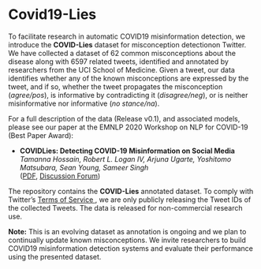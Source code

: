 # Covid19-Lies

To facilitate research in automatic COVID19 misinformation detection, we introduce the
<b>COVID-Lies</b> dataset for misconception detectionon Twitter. We have collected a dataset of 62 common misconceptions about the disease along with 6597 related tweets, identified and annotated by researchers from the UCI School of Medicine. Given a tweet, our data identifies whether any of the
known misconceptions are expressed by the tweet, and if so, whether the tweet propagates the misconception (<i>agree/pos</i>), is informative by contradicting it (<i>disagree/neg</i>), or is neither misinformative nor informative (<i>no stance/na</i>). 

For a full description of the data (Release v0.1), and associated models, please see our paper at the EMNLP 2020 Workshop on NLP for COVID-19 (Best Paper Award):

- **COVIDLies: Detecting COVID-19 Misinformation on Social Media** <br/>
  _Tamanna Hossain, Robert L. Logan IV, Arjuna Ugarte, Yoshitomo Matsubara, Sean Young, Sameer Singh_ <br/>
  ([PDF](https://openreview.net/pdf?id=FCna-s-ZaIE), [Discussion Forum](https://openreview.net/forum?id=FCna-s-ZaIE))

The repository contains the <b>COVID-Lies</b> annotated dataset. To comply with Twitter’s <a href = 'https://developer.twitter.com/en/developer-terms/agreement-and-policy'>Terms of Service </a>, we are only publicly releasing the Tweet IDs of the collected Tweets. The data is released for non-commercial research use.

**Note:** This is an evolving dataset as annotation is ongoing and we plan to continually update known misconceptions. We invite researchers to build COVID19 misinformation detection systems and evaluate their performance using the presented dataset.

